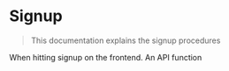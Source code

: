 # Signup
> This documentation explains the signup procedures

When hitting signup on the frontend. An API function 